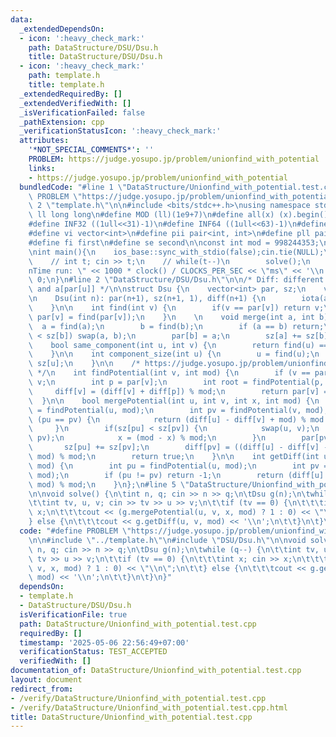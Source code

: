 ```yaml
---
data:
  _extendedDependsOn:
  - icon: ':heavy_check_mark:'
    path: DataStructure/DSU/Dsu.h
    title: DataStructure/DSU/Dsu.h
  - icon: ':heavy_check_mark:'
    path: template.h
    title: template.h
  _extendedRequiredBy: []
  _extendedVerifiedWith: []
  _isVerificationFailed: false
  _pathExtension: cpp
  _verificationStatusIcon: ':heavy_check_mark:'
  attributes:
    '*NOT_SPECIAL_COMMENTS*': ''
    PROBLEM: https://judge.yosupo.jp/problem/unionfind_with_potential
    links:
    - https://judge.yosupo.jp/problem/unionfind_with_potential
  bundledCode: "#line 1 \"DataStructure/Unionfind_with_potential.test.cpp\"\n#define\
    \ PROBLEM \"https://judge.yosupo.jp/problem/unionfind_with_potential\"\n\n#line\
    \ 2 \"template.h\"\n\n#include <bits/stdc++.h>\nusing namespace std;\n \n#define\
    \ ll long long\n#define MOD (ll)(1e9+7)\n#define all(x) (x).begin(),(x).end()\n\
    #define INF32 ((1ull<<31)-1)\n#define INF64 ((1ull<<63)-1)\n#define inf (ll)1e18\n\
    #define vi vector<int>\n#define pii pair<int, int>\n#define pll pair<ll, ll>\n\
    #define fi first\n#define se second\n\nconst int mod = 998244353;\n\nvoid solve();\n\
    \nint main(){\n    ios_base::sync_with_stdio(false);cin.tie(NULL);\n    // cin.exceptions(cin.failbit);\n\
    \    // int t; cin >> t;\n    // while(t--)\n        solve();\n    cerr << \"\\\
    nTime run: \" << 1000 * clock() / CLOCKS_PER_SEC << \"ms\" << '\\n';\n    return\
    \ 0;\n}\n#line 2 \"DataStructure/DSU/Dsu.h\"\n\n/* Diff: different between a[u]\
    \ and a[par[u]] */\n\nstruct Dsu {\n    vector<int> par, sz;\n    vector<ll> diff;\n\
    \n    Dsu(int n): par(n+1), sz(n+1, 1), diff(n+1) {\n        iota(all(par), 0);\n\
    \    }\n\n    int find(int v) {\n        if(v == par[v]) return v;\n        return\
    \ par[v] = find(par[v]);\n    }\n    \n    void merge(int a, int b) {\n      \
    \  a = find(a);\n        b = find(b);\n        if (a == b) return;\n        if(sz[a]\
    \ < sz[b]) swap(a, b);\n        par[b] = a;\n        sz[a] += sz[b];\n    }\n\n\
    \    bool same_component(int u, int v) {\n        return find(u) == find(v);\n\
    \    }\n\n    int component_size(int u) {\n        u = find(u);\n        return\
    \ sz[u];\n    }\n\n    /* https://judge.yosupo.jp/problem/unionfind_with_potential\
    \ */\n    int findPotential(int v, int mod) {\n        if (v == par[v]) return\
    \ v;\n        int p = par[v];\n        int root = findPotential(p, mod);\n   \
    \     diff[v] = (diff[v] + diff[p]) % mod;\n        return par[v] = root;\n  \
    \  }\n\n    bool mergePotential(int u, int v, int x, int mod) {\n        int pu\
    \ = findPotential(u, mod);\n        int pv = findPotential(v, mod);\n        if\
    \ (pu == pv) {\n            return (diff[u] - diff[v] + mod) % mod == x;\n   \
    \     }\n        if(sz[pu] < sz[pv]) {\n            swap(u, v);\n            swap(pu,\
    \ pv);\n            x = (mod - x) % mod;\n        }\n        par[pv] = pu;\n \
    \       sz[pu] += sz[pv];\n        diff[pv] = ((diff[u] - diff[v] - x) % mod +\
    \ mod) % mod;\n        return true;\n    }\n\n    int getDiff(int u, int v, int\
    \ mod) {\n        int pu = findPotential(u, mod);\n        int pv = findPotential(v,\
    \ mod);\n        if (pu != pv) return -1;\n        return (diff[u] - diff[v] +\
    \ mod) % mod;\n    }\n};\n#line 5 \"DataStructure/Unionfind_with_potential.test.cpp\"\
    \n\nvoid solve() {\n\tint n, q; cin >> n >> q;\n\tDsu g(n);\n\twhile (q--) {\n\
    \t\tint tv, u, v; cin >> tv >> u >> v;\n\t\tif (tv == 0) {\n\t\t\tint x; cin >>\
    \ x;\n\t\t\tcout << (g.mergePotential(u, v, x, mod) ? 1 : 0) << \"\\n\";\n\t\t\
    } else {\n\t\t\tcout << g.getDiff(u, v, mod) << '\\n';\n\t\t}\n\t}\n}\n"
  code: "#define PROBLEM \"https://judge.yosupo.jp/problem/unionfind_with_potential\"\
    \n\n#include \"../template.h\"\n#include \"DSU/Dsu.h\"\n\nvoid solve() {\n\tint\
    \ n, q; cin >> n >> q;\n\tDsu g(n);\n\twhile (q--) {\n\t\tint tv, u, v; cin >>\
    \ tv >> u >> v;\n\t\tif (tv == 0) {\n\t\t\tint x; cin >> x;\n\t\t\tcout << (g.mergePotential(u,\
    \ v, x, mod) ? 1 : 0) << \"\\n\";\n\t\t} else {\n\t\t\tcout << g.getDiff(u, v,\
    \ mod) << '\\n';\n\t\t}\n\t}\n}"
  dependsOn:
  - template.h
  - DataStructure/DSU/Dsu.h
  isVerificationFile: true
  path: DataStructure/Unionfind_with_potential.test.cpp
  requiredBy: []
  timestamp: '2025-05-06 22:56:49+07:00'
  verificationStatus: TEST_ACCEPTED
  verifiedWith: []
documentation_of: DataStructure/Unionfind_with_potential.test.cpp
layout: document
redirect_from:
- /verify/DataStructure/Unionfind_with_potential.test.cpp
- /verify/DataStructure/Unionfind_with_potential.test.cpp.html
title: DataStructure/Unionfind_with_potential.test.cpp
---
```

